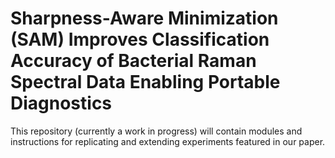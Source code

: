 # Sharpness-Aware Minimization (SAM) Improves Classification Accuracy of Bacterial Raman Spectral Data Enabling Portable Diagnostics

This repository (currently a work in progress) will contain modules and instructions for replicating and extending experiments featured in our paper.
